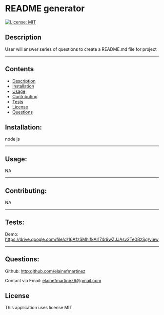 
# README generator

[![License: MIT](https://img.shields.io/badge/License-MIT-yellow.svg)](https://opensource.org/licenses/MIT)

## Description
User will answer series of questions to create a README.md file for project

---
## Contents
- [Description](#description)
- [Installation](#installation)
- [Usage](#usage)
- [Contributing](#contributing)
- [Tests](#tests)
- [License](#license)
- [Questions](#questions)



## Installation:
node js

---

## Usage:
NA

---

## Contributing:
NA

---

## Tests:
Demo: https://drive.google.com/file/d/16AfzSMhifkAI174r9wZJJAsv2Te0BzSg/view


---

## Questions:

Github: <http:github.com/elainefmartinez>

Contact via Email: elainefmartinez6@gmail.com

 ## License
This application uses license MIT
    

